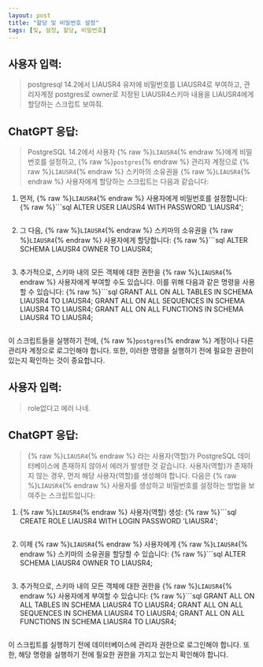 ```yaml
---
layout: post
title: "할당 및 비밀번호 설정"
tags: [및, 설정, 할당, 비밀번호]
---
```


## 사용자 입력:
> postgresql 14.2에서 LIAUSR4  유저에 비밀번호를  LIAUSR4로 부여하고, 관리자계정 postgres로 owner로 지정된 LIAUSR4스키마 내용을  LIAUSR4에게 할당하는 스크립트 보여줘.

## ChatGPT 응답:
> PostgreSQL 14.2에서 사용자 {% raw %}`LIAUSR4`{% endraw %}에게 비밀번호를 설정하고, {% raw %}`postgres`{% endraw %} 관리자 계정으로 {% raw %}`LIAUSR4`{% endraw %} 스키마의 소유권을 {% raw %}`LIAUSR4`{% endraw %} 사용자에게 할당하는 스크립트는 다음과 같습니다:

1. 먼저, {% raw %}`LIAUSR4`{% endraw %} 사용자에게 비밀번호를 설정합니다:
   {% raw %}```sql
   ALTER USER LIAUSR4 WITH PASSWORD 'LIAUSR4';
   ```{% endraw %}

2. 그 다음, {% raw %}`LIAUSR4`{% endraw %} 스키마의 소유권을 {% raw %}`LIAUSR4`{% endraw %} 사용자에게 할당합니다:
   {% raw %}```sql
   ALTER SCHEMA LIAUSR4 OWNER TO LIAUSR4;
   ```{% endraw %}

3. 추가적으로, 스키마 내의 모든 객체에 대한 권한을 {% raw %}`LIAUSR4`{% endraw %} 사용자에게 부여할 수도 있습니다. 이를 위해 다음과 같은 명령을 사용할 수 있습니다:
   {% raw %}```sql
   GRANT ALL ON ALL TABLES IN SCHEMA LIAUSR4 TO LIAUSR4;
   GRANT ALL ON ALL SEQUENCES IN SCHEMA LIAUSR4 TO LIAUSR4;
   GRANT ALL ON ALL FUNCTIONS IN SCHEMA LIAUSR4 TO LIAUSR4;
   ```{% endraw %}

이 스크립트들을 실행하기 전에, {% raw %}`postgres`{% endraw %} 계정이나 다른 관리자 계정으로 로그인해야 합니다. 또한, 이러한 명령을 실행하기 전에 필요한 권한이 있는지 확인하는 것이 중요합니다.

## 사용자 입력:
> role없다고 에러 나네.

## ChatGPT 응답:
> {% raw %}`LIAUSR4`{% endraw %} 라는 사용자(역할)가 PostgreSQL 데이터베이스에 존재하지 않아서 에러가 발생한 것 같습니다. 사용자(역할)가 존재하지 않는 경우, 먼저 해당 사용자(역할)를 생성해야 합니다. 다음은 {% raw %}`LIAUSR4`{% endraw %} 사용자를 생성하고 비밀번호를 설정하는 방법을 보여주는 스크립트입니다:

1. {% raw %}`LIAUSR4`{% endraw %} 사용자(역할) 생성:
   {% raw %}```sql
   CREATE ROLE LIAUSR4 WITH LOGIN PASSWORD 'LIAUSR4';
   ```{% endraw %}

2. 이제 {% raw %}`LIAUSR4`{% endraw %} 사용자에게 {% raw %}`LIAUSR4`{% endraw %} 스키마의 소유권을 할당할 수 있습니다:
   {% raw %}```sql
   ALTER SCHEMA LIAUSR4 OWNER TO LIAUSR4;
   ```{% endraw %}

3. 추가적으로, 스키마 내의 모든 객체에 대한 권한을 {% raw %}`LIAUSR4`{% endraw %} 사용자에게 부여할 수 있습니다:
   {% raw %}```sql
   GRANT ALL ON ALL TABLES IN SCHEMA LIAUSR4 TO LIAUSR4;
   GRANT ALL ON ALL SEQUENCES IN SCHEMA LIAUSR4 TO LIAUSR4;
   GRANT ALL ON ALL FUNCTIONS IN SCHEMA LIAUSR4 TO LIAUSR4;
   ```{% endraw %}

이 스크립트를 실행하기 전에 데이터베이스에 관리자 권한으로 로그인해야 합니다. 또한, 해당 명령을 실행하기 전에 필요한 권한을 가지고 있는지 확인해야 합니다.

